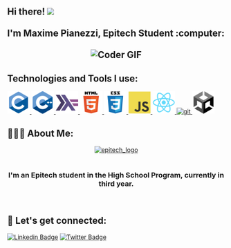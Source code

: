 <h2 align="left">
 <abc>
  <br>Hi there! <img src="https://user-images.githubusercontent.com/42378118/110234147-e3259600-7f4e-11eb-95be-0c4047144dea.gif" width="30"><br>
  <br> I'm Maxime Pianezzi, Epitech Student :computer:<br>
  <br>
  <div align="center">
    <img src="https://media1.giphy.com/media/dMLmQfCO7lCA2gX3tw/giphy.gif?cid=ecf05e47dok0n6ifoevz1wwzgxzn2id84o9amibbx9wawtse&rid=giphy.gif&ct=s" alt="Coder GIF" width="500">
  </div>
 </abc>
</h2>

<h2 align="left">Technologies and Tools I use:</h2>

<p align="left">
    <a href="https://fr.wikipedia.org/wiki/C_(langage)" target="_blank"> <img src="https://github.com/devicons/devicon/blob/master/icons/c/c-original.svg" alt="c" width="52" height="52"/> </a>
    <a href="https://en.wikipedia.org/wiki/C++" target="_blank"> <img src="https://github.com/devicons/devicon/blob/master/icons/cplusplus/cplusplus-original.svg" alt="c++" width="52" height="52"/> </a>
    <a href="https://en.wikipedia.org/wiki/Haskell" target="_blank"> <img src="https://github.com/devicons/devicon/blob/master/icons/haskell/haskell-original.svg" alt="haskell" width="52" height="52"/> </a>
    <a href="https://fr.wikipedia.org/wiki/Hypertext_Markup_Language" target="_blank"> <img src="https://raw.githubusercontent.com/devicons/devicon/master/icons/html5/html5-original-wordmark.svg" alt="html5" width="52" height="52"/> </a>
    <a href="https://fr.wikipedia.org/wiki/Feuilles_de_style_en_cascade" target="_blank"> <img src="https://raw.githubusercontent.com/devicons/devicon/master/icons/css3/css3-original-wordmark.svg" alt="css3" width="52" height="52"/> </a>
    <a href="https://en.wikipedia.org/wiki/JavaScript" target="_blank"> <img src="https://raw.githubusercontent.com/devicons/devicon/master/icons/javascript/javascript-original.svg" alt="javascript" width="52" height="52"/> </a>
    <a href="https://en.wikipedia.org/wiki/React_(JavaScript_library)" target="_blank"> <img src="https://github.com/devicons/devicon/blob/master/icons/react/react-original.svg" alt="reactjs" width="52" height="52"/> </a>
    <a href="https://en.wikipedia.org/wiki/Git" target="_blank"> <img src="https://www.vectorlogo.zone/logos/git-scm/git-scm-icon.svg" alt="git" width="52" height="52"/> </a>
    <a href="https://unity.com/" target="_blank"> <img src="https://raw.githubusercontent.com/devicons/devicon/55609aa5bd817ff167afce0d965585c92040787a/icons/unity/unity-original.svg" alt="unity" width="52" height="52"/> </a>
</p>

<h2 align="left">👨🏻‍💻 About Me:</h2>

<div align="center"> <a href="https://www.epitech.eu/fr/" target="_blank"> <img src="https://imgs.search.brave.com/phsrlS5jKBqHzHAczbFAnm-rT_2xYB1_SQe2XGL6fUE/rs:fit:1200:1200:1/g:ce/aHR0cDovL2VpcC5l/cGl0ZWNoLmV1LzIw/MTQvZXF1aWdlc3Rp/b24vaW1nL2VwaXRl/Y2gtbG9nby5wbmc" alt="epitech_logo" width="200" height="74"/> <br></br> </a> </div> <div align="center"> <h3>I'm an Epitech student in the High School Program, currently in third year.</h3> </div> <br>

<h2 align="left">📲 Let's get connected:</h2>

[![Linkedin Badge](https://img.shields.io/badge/-Maxime_Pianezzi-blue?style=flat-square&logo=Linkedin&logoColor=white&link=https://www.linkedin.com/in/imsivram1999/)](https://www.linkedin.com/in/maxime-pianezzi-bb144522b/) [![Twitter Badge](https://img.shields.io/badge/-@maxime_pnzi-1ca0f1?style=flat-square&labelColor=1ca0f1&logo=twitter&logoColor=white&link=https://twitter.com/prince_shivaram)](https://twitter.com/maxime_pnzi)